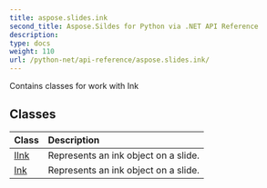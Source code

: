 ```yaml
---
title: aspose.slides.ink
second_title: Aspose.Sildes for Python via .NET API Reference
description: 
type: docs
weight: 110
url: /python-net/api-reference/aspose.slides.ink/
---
```



Contains classes for work with Ink

## Classes
| Class | Description |
| :- | :- |
|[IInk](/slides/python-net/api-reference/aspose.slides.ink/iink/)|Represents an ink object on a slide.|
|[Ink](/slides/python-net/api-reference/aspose.slides.ink/ink/)|Represents an ink object on a slide.|
